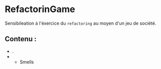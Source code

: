 # RefactorinGame

Sensibileation à l'éxercice du `refactoring` au moyen d'un jeu de société.

## Contenu :
* .
* * Smells
